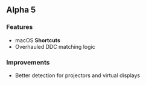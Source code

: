 ## Alpha 5

### Features

* macOS **Shortcuts**
* Overhauled DDC matching logic

### Improvements

* Better detection for projectors and virtual displays